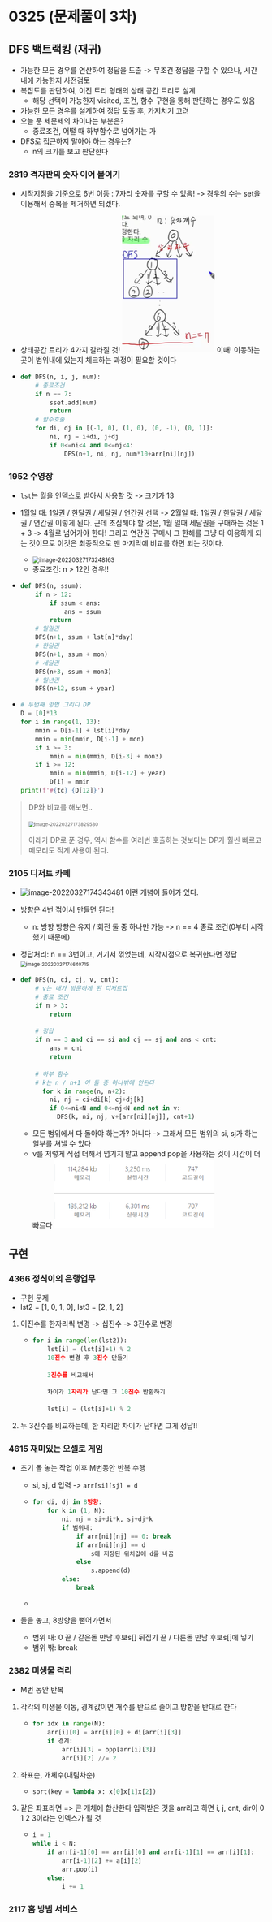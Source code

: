 # 0325 (문제풀이 3차)

## DFS 백트랙킹 (재귀)

* 가능한 모든 경우를 연산하여 정답을 도출 -> 무조건 정답을 구할 수 있으나, 시간 내에 가능한지 사전검토
* 복잡도를 판단하여, 이진 트리 형태의 상태 공간 트리로 설계
  * 해당 선택이 가능한지 visited, 조건, 함수 구현을 통해 판단하는 경우도 있음
* 가능한 모든 경우를 설계하여 정답 도출 후, 가지치기 고려
* 오늘 푼 세문제의 차이나는 부분은?
  * 종료조건, 어떨 때 하부함수로 넘어가는 가
* DFS로 접근하지 말아야 하는 경우는?
  * n의 크기를 보고 판단한다



### 2819 격자판의 숫자 이어 붙이기

* 시작지점을 기준으로 6번 이동 : 7자리 숫자를 구할 수 있음! -> 경우의 수는 set을 이용해서 중복을 제거하면 되겠다.

* 상태공간 트리가 4가지 갈라질 것!
  <img src="0325.assets/image-20220327172543382.png" alt="image-20220327172543382" style="zoom:80%;" />
  이때! 이동하는 곳이 범위내에 있는지 체크하는 과정이 필요할 것이다

* ```python
  def DFS(n, i, j, num):
      # 종료조건
      if n == 7:
          sset.add(num)
          return
      # 함수호출
      for di, dj in [(-1, 0), (1, 0), (0, -1), (0, 1)]:
          ni, nj = i+di, j+dj
          if 0<=ni<4 and 0<=nj<4:
              DFS(n+1, ni, nj, num*10+arr[ni][nj])
  ```



### 1952 수영장

* `lst`는 월을 인덱스로 받아서 사용할 것 -> 크기가 13

* 1월일 때: 1일권 / 한달권 / 세달권 / 연간권 선택 -> 2월일 때: 1일권 / 한달권 / 세달권 / 연간권 이렇게 된다. 
  근데 조심해야 할 것은, 1월 일때 세달권을 구매하는 것은 1 + 3 -> 4월로 넘어가야 한다!
  그리고 연간권 구매시 그 한해를 그냥 다 이용하게 되는 것이므로 이것은 최종적으로 맨 마지막에 비교를 하면 되는 것이다.

  * <img src="0325.assets/image-20220327173248163.png" alt="image-20220327173248163" style="zoom:80%;" />
  * 종료조건: n > 12인 경우!!

* ```python
  def DFS(n, ssum):
      if n > 12:
          if ssum < ans:
              ans = ssum
          return
      # 일일권
      DFS(n+1, ssum + lst[n]*day)
      # 한달권
      DFS(n+1, ssum + mon)
      # 세달권
      DFS(n+3, ssum + mon3)
      # 일년권
      DFS(n+12, ssum + year)
  ```

* ```python
  # 두번째 방법 그리디 DP
  D = [0]*13
  for i in range(1, 13):
      mmin = D[i-1] + lst[i]*day
      mmin = min(mmin, D[i-1] + mon)
      if i >= 3:
          mmin = min(mmin, D[i-3] + mon3)
      if i >= 12:
          mmin = min(mmin, D[i-12] + year)
          D[i] = mmin
  print(f'#{tc} {D[12]}')
  ```



> DP와 비교를 해보면..
>
> <img src="0325.assets/image-20220327173829580.png" alt="image-20220327173829580" style="zoom:67%;" />
>
> 아래가 DP로 푼 경우, 역시 함수를 여러번 호출하는 것보다는 DP가 훨씬 빠르고 메모리도 적게 사용이 된다.



### 2105 디저트 카페

* ![image-20220327174343481](0325.assets/image-20220327174343481.png)
  이런 개념이 들어가 있다.

* 방향은 4번 꺾어서 만들면 된다!

  * n: 방향 방향은 유지 / 회전 둘 중 하나만 가능 -> n == 4 종료 조건(0부터 시작했기 때문에)

* 정답처리: n == 3번이고, 거기서 꺾었는데, 시작지점으로 복귀한다면 정답 
  <img src="0325.assets/image-20220327174640715.png" alt="image-20220327174640715" style="zoom:67%;" />

* ```python
  def DFS(n, ci, cj, v, cnt):
      # v는 내가 방문하게 된 디저트집
      # 종료 조건
      if n > 3:
          return
      
      # 정답
      if n == 3 and ci == si and cj == sj and ans < cnt:
          ans = cnt
          return
          
      # 하부 함수
      # k는 n / n+1 이 둘 중 하나밖에 안된다
     	for k in range(n, n+2):
          ni, nj = ci+di[k] cj+dj[k]
          if 0<=ni<N and 0<=nj<N and not in v:
      		DFS(k, ni, nj, v+[arr[ni][nj]], cnt+1)
  ```

  * 모든 범위에서 다 돌아야 하는가? 아니다 -> 그래서 모든 범위의 si, sj가 하는 일부를 쳐낼 수 있다
  * v를 저렇게 직접 더해서 넘기지 말고 append pop을 사용하는 것이 시간이 더 빠르다
    <img src="0325.assets/image-20220327175534583.png" alt="image-20220327175534583" style="zoom:67%;" />



## 구현

### 4366 정식이의 은행업무

* 구현 문제
* lst2 = [1, 0, 1, 0], lst3 = [2, 1, 2]

1. 이진수를 한자리씩 변경 -> 십진수 -> 3진수로 변경

   * ```python
     for i in range(len(lst2)):
         lst[i] = (lst[i]+1) % 2
         10진수 변경 후 3진수 만들기
         
         3진수를 비교해서
         
         차이가 1자리가 난다면 그 10진수 반환하기
         
         lst[i] = (lst[i]+1) % 2
     ```

2. 두 3진수를 비교하는데, 한 자리만 차이가 난다면 그게 정답!!



### 4615 재미있는 오셀로 게임

* 초기 돌 놓는 작업 이후 M번동안 반복 수행

  * si, sj, d 입력 -> `arr[si][sj] = d`

  * ```python
    for di, dj in 8방향:
        for k in (1, N):
            ni, nj = si+di*k, sj+dj*k
            if 범위내:
                if arr[ni][nj] == 0: break
                if arr[ni][nj] == d
                    s에 저장된 위치값에 d를 바꿈
                else
                	s.append(d)
            else:
                break
    ```

  * 

* 돌을 놓고, 8방향을 뻗어가면서

  * 범위 내:
    0 끝 / 같은돌 만남 후보s[] 뒤집기 끝 / 다른돌 만남 후보s[]에 넣기
  * 범위 밖: break



### 2382 미생물 격리

* M번 동안 반복

1. 각각의 미생물 이동, 경계값이면 개수를 반으로 줄이고 방향을 반대로 한다

   * ```python
     for idx in range(N):
         arr[i][0] = arr[i][0] + di[arr[i][3]]
         if 경계:
             arr[i][3] = opp[arr[i][3]]
             arr[i][2] //= 2
     ```

2. 좌표순, 개체수(내림차순)

   * ```python
     sort(key = lambda x: x[0]x[1]x[2])
     ```

3. 같은 좌표라면 => 큰 개체에 합산한다
   입력받은 것을 arr라고 하면 i, j, cnt, dir이 0 1 2 3이라는 인덱스가 될 것

   * ```python
     i = 1
     while i < N:
         if arr[i-1][0] == arr[i][0] and arr[i-1][1] == arr[i][1]:
             arr[i-1][2] += a[i][2]
             arr.pop(i)
         else:
             i += 1
     ```



### 2117 홈 방범 서비스

